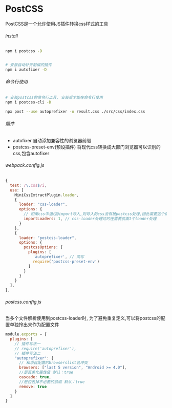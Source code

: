# PostCSS
PostCSS是一个允许使用JS插件转换css样式的工具

###### install
```sh
npm i postcss -D


# 安装自动补齐前缀的插件
npm i autofixer -D 
```

###### 命令行使用
```sh
# 安装postcss的命令行工具, 安装后才能在命令行使用
npm i postcss-cli -D 

npx post --use autoprefixer -o result.css ./src/css/index.css
```

###### 插件
 - autofixer 自动添加兼容性的浏览器前缀
 - postcss-preset-env(预设插件) 将现代css转换成大部门浏览器可以识别的css,包含autofixer


###### webpack.config.js
```js
{
  test: /\.css$/i,
  use: [
    MiniCssExtractPlugin.loader,
    {
      loader: "css-loader",
      options: {
        // 如果css中通过@import导入,则导入的css没有被postcss处理,因此需要这个配置
        importLoaders: 1, // css-loader处理过的还需要前面1个loader处理
      }
    },
    {
      loader: "postcss-loader",
      options: {
        postcssOptions: {
          plugins: [
            'autoprefixer', // 简写
            require('postcss-preset-env')
          ]
        }
      }
    }
  ],
},
```

###### postcss.config.js
当多个文件解析使用到postcss-loader时, 为了避免重复定义,可以将postcss的配置单独拎出来作为配置文件
```js
module.exports = {
  plugins: [
    // 插件写法一
    // require('autoprefixer'),
    // 插件写法二
    "autoprefixer": {
      // 和项目配置的browserslist会冲突
      browsers: ["last 5 version", "Android >= 4.0"], 
      //是否美化属性值 默认：true
      cascade: true,
      //是否去掉不必要的前缀 默认：true
      remove: true
    }
  ]
}
```